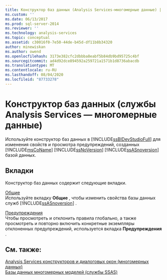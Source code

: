 ```yaml
---
title: Конструктор баз данных (Analysis Services-многомерные данные) | Документация Майкрософт
ms.custom: ''
ms.date: 06/13/2017
ms.prod: sql-server-2014
ms.reviewer: ''
ms.technology: analysis-services
ms.topic: conceptual
ms.assetid: c30016f0-7e50-44de-b45d-df11b8b34320
author: minewiskan
ms.author: owend
ms.openlocfilehash: 3173e382cfc2dbbba8eabf5b84db9bd95725c4bf
ms.sourcegitcommit: ad4d92dce894592a259721a1571b1d8736abacdb
ms.translationtype: MT
ms.contentlocale: ru-RU
ms.lasthandoff: 08/04/2020
ms.locfileid: "87733278"
---
```

# <a name="database-designer-analysis-services---multidimensional-data"></a>Конструктор баз данных (службы Analysis Services — многомерные данные)
  Используйте конструктор баз данных в [!INCLUDE[ssBIDevStudioFull](../includes/ssbidevstudiofull-md.md)] для изменения свойств и просмотра предупреждений, созданных [!INCLUDE[msCoName](../includes/msconame-md.md)] [!INCLUDE[ssNoVersion](../includes/ssnoversion-md.md)] [!INCLUDE[ssASnoversion](../includes/ssasnoversion-md.md)] базой данных.  
  
## <a name="tabs"></a>Вкладки  
 Конструктор баз данных содержит следующие вкладки.  
  
 [Общие](general-database-designer-analysis-services-multidimensional-data.md)  
 Используйте вкладку **Общие** , чтобы изменить свойства базы данных служб [!INCLUDE[ssASnoversion](../includes/ssasnoversion-md.md)] .  
  
 [Предупреждения](warnings-database-designer-analysis-services-multidimensional-data.md)  
 Чтобы просмотреть и отклонить правила глобально, а также просмотреть и повторно включить конкретные экземпляры отклоненных предупреждений, используется вкладка **Предупреждения** .  
  
## <a name="see-also"></a>См. также:  
 [Analysis Services конструкторов и диалоговых окон &#40;многомерных данных&#41;](analysis-services-designers-and-dialog-boxes-multidimensional-data.md)   
 [Базы данных многомерных моделей (службы SSAS)](multidimensional-models/multidimensional-model-databases-ssas.md)  
  
  
